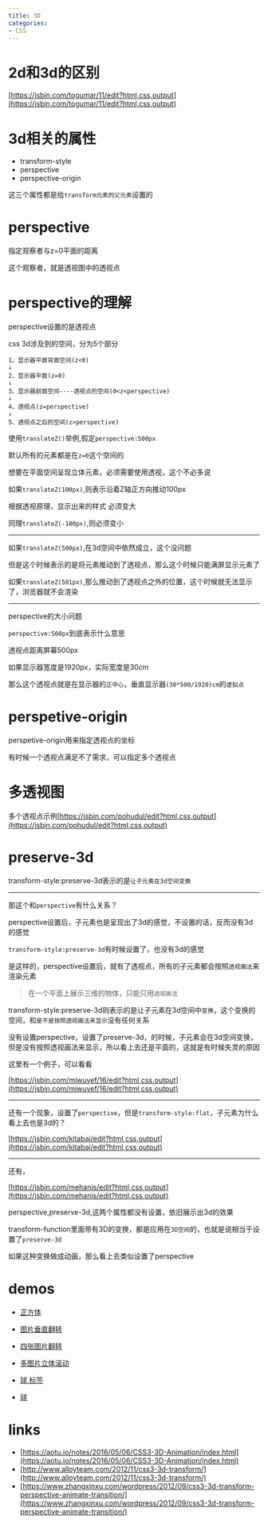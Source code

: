 ```yaml
---
title: 3D
categories: 
- CSS
---
```


# 2d和3d的区别

[https://jsbin.com/togumar/11/edit?html,css,output](https://jsbin.com/togumar/11/edit?html,css,output)

# 3d相关的属性

- transform-style 
- perspective 
- perspective-origin

这三个属性都是给`transform元素的父元素`设置的

# perspective

指定观察者与z=0平面的距离

这个观察者，就是透视图中的透视点




# perspective的理解

perspective设置的是透视点


css 3d涉及到的空间，分为5个部分

```
1、显示器平面背面空间(z<0)
↓
2、显示器平面(z=0)
↓
3、显示器前面空间----透视点的空间(0<z<perspective)
↓
4、透视点(z=perspective)
↓
5、透视点之后的空间(z>perspective)
```

使用`translateZ()`举例,假定`perspective:500px`

默认所有的元素都是在`z=0`这个空间的

想要在平面空间呈现立体元素，必须需要使用透视，这个不必多说

如果`translateZ(100px)`,则表示沿着Z轴正方向推动100px

根据透视原理，显示出来的样式 必须变大

同理`translateZ(-100px)`,则必须变小

---------------
如果`translateZ(500px)`,在3d空间中依然成立，这个没问题

但是这个时候表示的是将元素推动到了透视点，那么这个时候只能满屏显示元素了

如果`translateZ(501px)`,那么推动到了透视点之外的位置，这个时候就无法显示了，浏览器就不会渲染

--------------------
perspective的大小问题

`perspective:500px`到底表示什么意思

透视点距离屏幕500px

如果显示器宽度是1920px，实际宽度是30cm

那么这个透视点就是在显示器的`正中心`，垂直显示器`(30*500/1920)cm`的`虚拟点`



# perspetive-origin

perspetive-origin用来指定透视点的坐标


有时候一个透视点满足不了需求，可以指定多个透视点

# 多透视图

多个透视点示例[https://jsbin.com/pohudul/edit?html,css,output](https://jsbin.com/pohudul/edit?html,css,output)



# preserve-3d

transform-style:preserve-3d表示的是`让子元素在3d空间变换`

-----------------------

那这个和`perspective`有什么关系？

perspective设置后，子元素也是呈现出了3d的感觉，不设置的话，反而没有3d的感觉


`transform-style:preserve-3d`有时候设置了，也没有3d的感觉

是这样的，perspective设置后，就有了透视点，所有的子元素都会按照`透视画法`来渲染元素

> 在一个平面上展示三维的物体，只能只用`透视画法`


transform-style:preserve-3d则表示的是让子元素在3d空间中`变换`，这个变换的空间，和`是不是按照透视画法来显示`没有任何关系

没有设置perspective，设置了preserve-3d，的时候，子元素会在3d空间变换，但是没有按照透视画法来显示，所以看上去还是平面的，这就是有时候失灵的原因


这里有一个例子，可以看看

[https://jsbin.com/miwuyef/16/edit?html,css,output](https://jsbin.com/miwuyef/16/edit?html,css,output)




---------------------

还有一个现象，设置了`perspective`，但是`transform-style:flat`，子元素为什么看上去也是3d的？

[https://jsbin.com/kitabaj/edit?html,css,output](https://jsbin.com/kitabaj/edit?html,css,output)

------------------

还有，

[https://jsbin.com/mehanis/edit?html,css,output](https://jsbin.com/mehanis/edit?html,css,output)

perspective,preserve-3d,这两个属性都没有设置，依旧展示出3d的效果

transform-function里面带有3D的变换，都是应用在`3D空间`的，也就是说相当于设置了`preserve-3d`

如果这种变换做成动画，那么看上去类似设置了perspective





# demos

- [正方体](https://jsbin.com/sigikeh/edit?html,css,output)
- [图片垂直翻转](https://jsbin.com/kutohef/14/edit?html,css,output)
- [四张图片翻转](https://jsbin.com/zefizox/edit?html,css,output)
- [多图片立体滚动](https://jsbin.com/jukifil/edit?html,css,output)

- [球,标签](https://jsbin.com/vicuni/65/edit?css,js,output)
- [球](https://jsbin.com/yaqomun/10/edit?html,css,output)


# links
- [https://aotu.io/notes/2016/05/06/CSS3-3D-Animation/index.html](https://aotu.io/notes/2016/05/06/CSS3-3D-Animation/index.html)
- [http://www.alloyteam.com/2012/11/css3-3d-transform/](http://www.alloyteam.com/2012/11/css3-3d-transform/)
- [https://www.zhangxinxu.com/wordpress/2012/09/css3-3d-transform-perspective-animate-transition/](https://www.zhangxinxu.com/wordpress/2012/09/css3-3d-transform-perspective-animate-transition/)